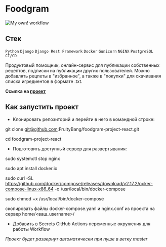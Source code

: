 # Foodgram

![My own! workflow](https://github.com/fruitybang/foodgram-project-react/actions/workflows/main.yml/badge.svg) 

## Стек 
`Python` `Django` `Django Rest Framework` `Docker` `Gunicorn` `NGINX` `PostgreSQL` `CI/CD`

Продуктовый помощник, онлайн-сервис для публикации собственных рецептов, подписки на публикации других пользователей. Можно добавлять рецпеты в "избранное", а также в "покупки" для скачивания списка игредиентов в формате .txt.

**Ссылка на [проект](http://130.193.43.92/)**

## Как запустить проект

- Клонировать репозиторий и перейти в него в командной строке:

git clone git@github.com:FruityBang/foodgram-project-react.git

cd foodgram-project-react

- Подготовить доступный сервер для развертывания:

sudo systemctl stop nginx 

sudo apt install docker.io 

sudo curl -SL https://github.com/docker/compose/releases/download/v2.17.2/ocker-compose-linux-x86_64 -o /usr/local/bin/docker-compose

sudo chmod +x /usr/local/bin/docker-compose

скопировать файлы docker-compose.yaml и nginx.conf из проекта на сервер  home/<ваш_username>/

- Добавить в Secrets GitHub Actions переменные окружения для работы Workflow

*Проект будет развернут автоматически при пуше в ветку master*
